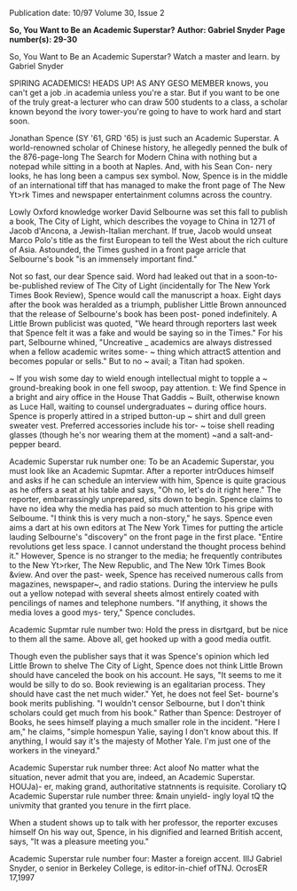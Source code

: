 Publication date: 10/97
Volume 30, Issue 2

**So, You Want to Be an Academic Superstar?**
**Author: Gabriel Snyder**
**Page number(s): 29-30**

So, You Want to Be an 
Academic Superstar? 
Watch a master and learn. 
by Gabriel Snyder 

SPIRING ACADEMICS! HEADS UP! AS ANY GESO MEMBER 
knows, you can't get a job .in academia unless you're a 
star. But if you want to be one of the truly great-a lecturer 
who can draw 500 students to a class, a scholar known 
beyond the ivory tower-you're going to have to work hard 
and start soon. 

Jonathan Spence (SY '61, GRD '65) is just such an 
Academic Superstar. A world-renowned scholar of Chinese 
history, he allegedly penned the bulk of the 876-page-long 
The Search for Modern China with nothing but a notepad 
while sitting in a booth at Naples. And, with his Sean Con-
nery looks, he has long been a campus sex symbol. Now, Spence is in the 
middle of an international tiff that has managed to make the front page 
of The New Yt>rk Times and newspaper entertainment columns across 
the country. 

Lowly Oxford knowledge worker David Selbourne was set this fall 
to publish a book, The City of Light, which describes the voyage to 
China in 1271 of Jacob d'Ancona, a Jewish-Italian merchant. If true, 
Jacob would unseat Marco Polo's title as the first European to tell the 
West about the rich culture of Asia. Astounded, the Times gushed in a 
front page arricle that Selbourne's book "is an immensely important 
find." 

Not so fast, our dear Spence said. Word had leaked out that in a 
soon-to-be-published review of The City of Light (incidentally for The 
New York Times Book Review), Spence would call the manuscript a hoax. 
Eight days after the book was heralded as a triumph, publisher Little 
Brown announced that the release of Selbourne's book has been post-
poned indefinitely. A Little Brown publicist was quoted, "We heard 
through reporters last week that Spence felt it was a fake and would be 
saying so in the Times." For his part, Selbourne whined, "Uncreative 
_ academics are always distressed when a fellow academic writes some-
~ thing which attractS attention and becomes popular or sells." But to no 
~ avail; a Titan had spoken. 

~ 
If you wish some day to wield enough intellectual might to topple a 
~ ground-breaking book in one fell swoop, pay attention. 
t: 
We find Spence in a bright and airy office in the House That Gaddis 
~ Built, otherwise known as Luce Hall, waiting to counsel undergraduates 
~ during office hours. Spence is properly attired in a striped button-up 
~ shirt and dull green sweater vest. Preferred accessories include his tor-
~ toise shell reading glasses (though he's nor wearing them at the moment) 
~and a salt-and-pepper beard. 

Academic Superstar ruk number one: To be an Academic Superstar, you 
must look like an Academic Supmtar. 
After a reporter intrOduces himself and asks if he can 
schedule an interview with him, Spence is quite gracious as he 
offers a seat at his table and says, "Oh no, let's do it right here." 
The reporter, embarrassingly unprepared, sits down to begin. 
Spence claims to have no idea why the media has paid 
so much attention to his gripe with Selboume. "I think this 
is very much a non-story," he says. Spence even aims a dart 
at his own editors at The New York Times for putting the 
article lauding Selbourne's "discovery" on the front page in 
the first place. "Entire revolutions get less space. I cannot 
understand the thought process behind it." However, Spence is no 
stranger to the media; he frequently contributes to the New Yt>rker, The 
New Republic, and The New 10rk Times Book &view. And over the past-
week, Spence has received numerous calls from magazines, newspaper~, 
and radio stations. During the interview he pulls out a yellow notepad 
with several sheets almost entirely coated with pencilings of names and 
telephone numbers. "If anything, it shows the media loves a good mys-
tery," Spence concludes. 

Academic Supmtar rule number two: Hold the press in disrtgard, but 
be nice to them all the same. Above all, get hooked up with a good media 
outfit. 

Though even the publisher says that it was Spence's opinion which 
led Little Brown to shelve The City of Light, Spence does not think Little 
Brown should have canceled the book on his account. He says, "It seems 
to me it would be silly to do so. Book reviewing is an egalitarian process. 
They should have cast the net much wider." Yet, he does not feel Set-
bourne's book merits publishing. "I wouldn't censor Selbourne, but I 
don't think scholars could get much from his book." Rather than 
Spence: Destroyer of Books, he sees himself playing a much smaller role 
in the incident. "Here I am," he claims, "simple homespun Yalie, saying 
I don't know about this. If anything, I would say it's the majesty of 
Mother Yale. I'm just one of the workers in the vineyard." 

Academic Superstar ruk number three: Act aloof No matter what the 
situation, never admit that you are, indeed, an Academic Superstar. HOUJa)-
er, making grand, authoritative statnnents is requisite. 
Coroliary tQ Academic Superstar rule number three: &main unyield-
ingly loyal tQ the univmity that granted you tenure in the firrt place. 

When a student shows up to talk with her professor, the reporter 
excuses himself On his way out, Spence, in his dignified and learned 
British accent, says, "It was a pleasure meeting you." 

Academic Superstar rule number four: Master a foreign accent. IIIJ 
Gabriel Snyder, o senior in Berkeley College, is editor-in-chief ofTNJ. 
OcrosER 17,1997